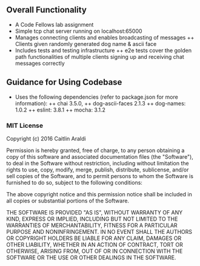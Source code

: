 ## Overall Functionality

+ A Code Fellows lab assignment 
+ Simple tcp chat server running on localhost:65000
+ Manages connecting clients and enables broadcasting of messages
++ Clients given randomly generated dog name & ascii face
+ Includes tests and testing infrastructure
++ e2e tests cover the golden path functionalities of multiple clients signing up and receiving chat messages correctly 

## Guidance for Using Codebase

+ Uses the following dependencies (refer to package.json for more information):
++ chai 3.5.0,
++ dog-ascii-faces 2.1.3
++ dog-names: 1.0.2
++ eslint: 3.8.1
++ mocha: 3.1.2

### MIT License

Copyright (c) 2016 Caitlin Araldi

Permission is hereby granted, free of charge, to any person obtaining a copy
of this software and associated documentation files (the "Software"), to deal
in the Software without restriction, including without limitation the rights
to use, copy, modify, merge, publish, distribute, sublicense, and/or sell
copies of the Software, and to permit persons to whom the Software is
furnished to do so, subject to the following conditions:

The above copyright notice and this permission notice shall be included in all
copies or substantial portions of the Software.

THE SOFTWARE IS PROVIDED "AS IS", WITHOUT WARRANTY OF ANY KIND, EXPRESS OR
IMPLIED, INCLUDING BUT NOT LIMITED TO THE WARRANTIES OF MERCHANTABILITY,
FITNESS FOR A PARTICULAR PURPOSE AND NONINFRINGEMENT. IN NO EVENT SHALL THE
AUTHORS OR COPYRIGHT HOLDERS BE LIABLE FOR ANY CLAIM, DAMAGES OR OTHER
LIABILITY, WHETHER IN AN ACTION OF CONTRACT, TORT OR OTHERWISE, ARISING FROM,
OUT OF OR IN CONNECTION WITH THE SOFTWARE OR THE USE OR OTHER DEALINGS IN THE
SOFTWARE.
